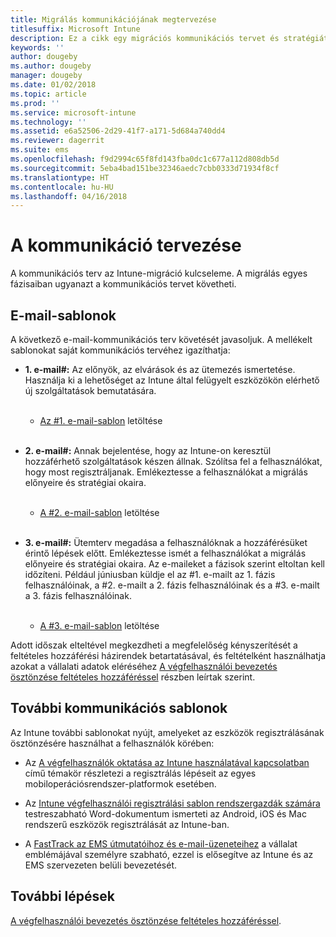 ```yaml
---
title: Migrálás kommunikációjának megtervezése
titlesuffix: Microsoft Intune
description: Ez a cikk egy migrációs kommunikációs tervet és stratégiát mutat be a Microsoft Intune-ba való migráláshoz.
keywords: ''
author: dougeby
ms.author: dougeby
manager: dougeby
ms.date: 01/02/2018
ms.topic: article
ms.prod: ''
ms.service: microsoft-intune
ms.technology: ''
ms.assetid: e6a52506-2d29-41f7-a171-5d684a740dd4
ms.reviewer: dagerrit
ms.suite: ems
ms.openlocfilehash: f9d2994c65f8fd143fba0dc1c677a112d808db5d
ms.sourcegitcommit: 5eba4bad151be32346aedc7cbb0333d71934f8cf
ms.translationtype: HT
ms.contentlocale: hu-HU
ms.lasthandoff: 04/16/2018
---
```

# <a name="plan-communications"></a>A kommunikáció tervezése

A kommunikációs terv az Intune-migráció kulcseleme. A migrálás egyes fázisaiban ugyanazt a kommunikációs tervet követheti.

## <a name="email-templates"></a>E-mail-sablonok

A következő e-mail-kommunikációs terv követését javasoljuk. A mellékelt sablonokat saját kommunikációs tervéhez igazíthatja:

-   **1. e-mail\#:** Az előnyök, az elvárások és az ütemezés ismertetése. Használja ki a lehetőséget az Intune által felügyelt eszközökön elérhető új szolgáltatások bemutatására.<br/><br/>


    -   [Az \#1. e-mail-sablon](https://gallery.technet.microsoft.com/Intune-migration-guide-end-e3209b35) letöltése
<br></br>

-   **2. e-mail\#:** Annak bejelentése, hogy az Intune-on keresztül hozzáférhető szolgáltatások készen állnak. Szólítsa fel a felhasználókat, hogy most regisztráljanak. Emlékeztesse a felhasználókat a migrálás előnyeire és stratégiai okaira.<br/><br/>


    -   [A \#2. e-mail-sablon](https://gallery.technet.microsoft.com/Intune-migration-guide-end-a9d25eb5) letöltése
<br></br>

-   **3. e-mail\#:** Ütemterv megadása a felhasználóknak a hozzáférésüket érintő lépések előtt. Emlékeztesse ismét a felhasználókat a migrálás előnyeire és stratégiai okaira. Az e-maileket a fázisok szerint eltoltan kell időzíteni. Például júniusban küldje el az \#1. e-mailt az 1. fázis felhasználóinak, a \#2. e-mailt a 2. fázis felhasználóinak és a \#3. e-mailt a 3. fázis felhasználóinak.<br/><br/>

    -   [A \#3. e-mail-sablon](https://gallery.technet.microsoft.com/Intune-migration-guide-end-831521b5) letöltése

Adott időszak elteltével megkezdheti a megfelelőség kényszerítését a feltételes hozzáférési házirendek betartatásával, és feltételként használhatja azokat a vállalati adatok eléréséhez [A végfelhasználói bevezetés ösztönzése feltételes hozzáféréssel](migration-guide-drive-adoption.md) részben leírtak szerint.

## <a name="additional-communication-templates"></a>További kommunikációs sablonok

Az Intune további sablonokat nyújt, amelyeket az eszközök regisztrálásának ösztönzésére használhat a felhasználók körében:

-   Az [A végfelhasználók oktatása az Intune használatával kapcsolatban](end-user-educate.md) című témakör részletezi a regisztrálás lépéseit az egyes mobiloperációsrendszer-platformok esetében.

-   Az [Intune végfelhasználói regisztrálási sablon rendszergazdák számára](https://gallery.technet.microsoft.com/End-user-Intune-enrollment-55dfd64a) testreszabható Word-dokumentum ismerteti az Android, iOS és Mac rendszerű eszközök regisztrálását az Intune-ban.

-   A [FastTrack az EMS útmutatóihoz és e-mail-üzeneteihez](https://gallery.technet.microsoft.com/FastTrack-for-EMS-How-To-f170da4c) a vállalat emblémájával személyre szabható, ezzel is elősegítve az Intune és az EMS szervezeten belüli bevezetését.

## <a name="next-steps"></a>További lépések

[A végfelhasználói bevezetés ösztönzése feltételes hozzáféréssel](migration-guide-drive-adoption.md).
